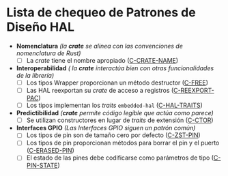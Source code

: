 # Lista de chequeo de Patrones de Diseño HAL

- **Nomenclatura** _(la **crate** se alinea con las convenciones de nomenclatura de Rust)_
  - [ ] La _crate_ tiene el nombre apropiado ([C-CRATE-NAME])
- **Interoperabilidad** _( la **crate** interactúa bien con otras funcionalidades de la librería)_
  - [ ] Los tipos Wrapper proporcionan un método destructor ([C-FREE])
  - [ ] Las HAL reexportan su _crate_ de acceso a registros ([C-REEXPORT-PAC])
  - [ ] Los tipos implementan los _traits_ `embedded-hal` ([C-HAL-TRAITS])
- **Predictibilidad** _(**crate** permite código legible que actúa como parece)_
  - [ ] Se utilizan constructores en lugar de _traits_ de extensión ([C-CTOR])
- **Interfaces GPIO** _(Las Interfaces GPIO siguen un patrón común)_
  - [ ] Los tipos de pin son de tamaño cero por defecto ([C-ZST-PIN])
  - [ ] Los tipos de pin proporcionan métodos para borrar el pin y el puerto ([C-ERASED-PIN])
  - [ ] El estado de las pines debe codificarse como parámetros de tipo ([C-PIN-STATE])

[c-crate-name]: naming.html#c-crate-name
[c-free]: interoperability.html#c-free
[c-reexport-pac]: interoperabilidad.html#c-reexport-pac
[c-hal-traits]: interoperabilidad.html#c-hal-traits
[c-ctor]: predictability.html#c-ctor
[c-zst-pin]: gpio.md#c-zst-pin
[c-erased-pin]: gpio.md#c-erased-pin
[c-pin-state]: gpio.md#c-pin-state